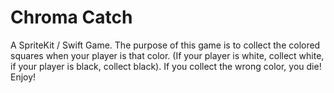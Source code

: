 # Chroma Catch

A SpriteKit / Swift Game.  The purpose of this game is to collect the colored squares when your player is that color.  (If your player is white, collect white, if your player is black, collect black).  If you collect the wrong color, you die!  Enjoy!
